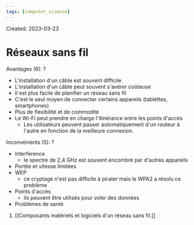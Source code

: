 ```yaml
---
tags: [computer_science] 
---
```

Created: 2023-03-23

# Réseaux sans fil
Avantages (6):
?
- L'installation d'un câble est souvent difficile.
- L'installation d'un câble peut souvent s'avérer coûteuse
- Il est plus facile de planifier un réseau sans fil
- C'est le seul moyen de connecter certains appareils (tablettes, smartphones)
- Plus de flexibilité et de commodité
- Le Wi-Fi peut prendre en charge l'itinérance entre les points d'accès
	- Les utilisateurs peuvent passer automatiquement d'un routeur à l'autre en fonction de la meilleure connexion.
<!--SR:!2023-03-27,1,230-->

Inconvénients (5):
?
- Interference
	- le spectre de 2,4 GHz est souvent encombré par d'autres appareils
- Portée et vitesse limitées
- WEP
	- ce cryptage n'est pas difficile à pirater mais le WPA2 a résolu ce problème
- Points d'accès
	- ils peuvent être utilisés pour voler des données
- Problèmes de santé

1. [[Composants matériels et logiciels d'un réseau sans fil.]]
